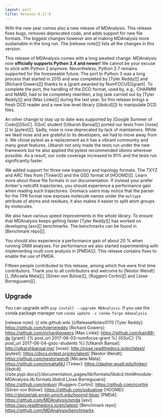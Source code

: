 ```yaml
---
layout: post
title: Release 0.17.0
---
```


With the new year comes also a new release of MDAnalysis.
This release fixes bugs, removes deprecated code, and adds support for new file formats. 
The biggest changes however aim at making MDAnalysis more sustainable in the long run. 
The [release note][] lists all the changes in this version.

This release of MDAnalysis comes with a long awaited change: 
MDAnalysis now **officially supports Python 3.4 and newer!** 
We cannot be your excuse to stick with Python 2 anymore. 
Nevertheless, Python 2.7 remains supported for the foreseeable future. 
The port to Python 3 was a long process that started in 2015 and was completed by [Tyler Reddy][] and [Richard Gowers][] thanks to a [grant awarded by NumFOCUS][grant]. 
To complete the port, the handling of the DCD format, used by, e.g., CHARMM and NAMD, had to be completely rewritten, a big task carried out by [Tyler Reddy][] and [Max Linke][] during the last year. 
So this release brings a fresh DCD reader and a new low level library ([libdcd][]) to manipulate DCD files.

An other change to stay up to date was supported by [Google Summer of Code][GSoC]. 
GSoC student [Utkarsh Bansal][] ported our tests from [nose][] to [pytest][]. 
Sadly, nose is now deprecated by lack of maintainers. 
While we liked nose and are grateful to its developers, we had to move away from it. 
We chose pytest as a replacement as it has a vibrant community and many great features. 
Utkarsh not only made the tests run under the new framework but he also applied the pytest recommended idioms wherever possible. 
As a result, our code coverage increased to 91% and the tests run significantly faster. 

We added support for three new trajectory and topology formats. 
The TXYZ and ARC files from [Tinker][] and the GSD format of [HOOMD][].
Learn more about these file formats in our documentation. 
If instead your prefer Amber's netcdf4 trajectories, you should experience a performance gain when reading such trajectories. Gromacs users may notice that the parser for the TPR format now exposes molecule names under the `moltype` attribute of atoms and residues, it also makes it easier to split atom groups by molecules.

We also have various speed improvements in the whole library.
To ensure that MDAnalysis keeps getting faster [Tyler Reddy][] has worked on developing [asv][] benchmarks.
The benchmarks can be found in [Benchmark repo][].

You should also experience a performance gain of about 20 % when running GNM analyses.
For performance we also started experimenting with implementing multi core analysis in [PMDA][].
This release contains fixes to enable the use of PMDA.

Fifteen people contributed to this release, among which five were first time contributors. 
Thank you to all contributors and welcome to [Nestor Wendt][], [Micaela Mata][], [Sören von Bülow][], [Ruggero Cortini][] and [Jose Borreguuero][].

## Upgrade

You can upgrade with `pip install --upgrade MDAnalysis`. If you use the conda package manager run `conda update -c conda-forge mdanalysis`.

[release note]: {{ site.github.wiki }}/ReleaseNotes0170
[Tyler Reddy]: https://github.com/tylerjereddy
[Richard Gowers]: https://github.com/richardjgowers
[Max Linke]: https://github.com/kain88-de
[grant]: {% post_url 2017-06-03-numfocus-grant %}
[GSoC]: {% post_url 2017-06-04-gsoc-students %}
[Utkarsh Bansal]: http://utkarshbansal.me/
[nose]: http://nose.readthedocs.io/en/latest/
[pytest]: https://docs.pytest.org/en/latest/
[Nestor Wendt]: https://github.com/nestorwendt
[Micaela Mata]: https://github.com/mmattaNU
[Tinker]: https://dasher.wustl.edu/tinker/
[libdcd]: {{site.pypi.docs}}/documentation_pages/lib/formats/libdcd.html#module-MDAnalysis.lib.formats.libdcd
[Jose Borreguuero]: https://github.com/jmborr
[Ruggero Cortini]: https://github.com/rcortini
[Sören von Bülow]: https://github.com/sobuelow
[HOOMD]: http://glotzerlab.engin.umich.edu/hoomd-blue/
[PMDA]: https://github.com/MDAnalysis/pmda
[asv]: https://asv.readthedocs.io/en/latest/
[Benchmark repo]: https://github.com/MDAnalysis/benchmarks
